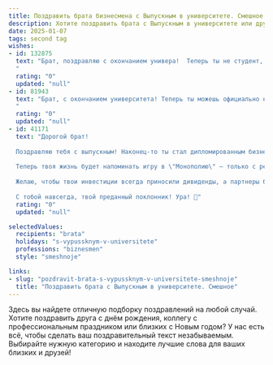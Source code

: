 ```yaml
---
title: Поздравить брата бизнесмена с Выпускным в университете. Смешное
description: Хотите поздравить брата с Выпускным в университете или другим праздником? Наш ИИ создаст незабываемое поздравление, а вы обязательно выделитесь среди других.  
date: 2025-01-07
tags: second tag
wishes:
- id: 132875
  text: "Брат, поздравляю с окончанием универа!  Теперь ты не студент, а… бизнесмен!  Надеюсь, твой бизнес-план включает в себя пункт \"обеспечение брата конфетами и крутыми гаджетами на всю жизнь\".  Шучу, конечно (ну, почти).  Серьезно, горжусь тобой и желаю тебе головокружительного взлета, миллиардных сделок и… немного отдыха, чтобы не сгореть на работе.  Успехов, мой будущий спонсор!
  "
  rating: "0"
  updated: "null"
- id: 81943
  text: "Брат, с окончанием университета! Теперь ты можешь официально называться \"бизнесменом\", а не просто \"зарабатывающим на жизнь\" 😉  Поздравляю, пусть твой бизнес процветает, а ты купаешься в роскоши! 💸🥂
  "
  rating: "0"
  updated: "null"
- id: 41171
  text: "Дорогой брат!
  
  Поздравляю тебя с выпускным! Наконец-то ты стал дипломированным бизнесменом! Теперь ты можешь официально продавать свои гениальные идеи и даже научить кого-то, как правильно не заниматься бизнесом!
  
  Теперь твоя жизнь будет напоминать игру в \"Монополию\" — только с реальными деньгами и без возможности бросить кубик в конце. Главное, чтобы в картонной коробке не оказалось сюрприза вроде \"Конкурент сорвал все планы\"!
  
  Желаю, чтобы твои инвестиции всегда приносили дивиденды, а партнеры были лучшими друзьями, а не «партнерами по несчастью». Пусть каждый день приносит тебе новые идеи и миллионы, а отпуск — ничего не стоил, кроме хорошего настроения!
  
  С тобой навсегда, твой преданный поклонник! Ура! 🎉"
  rating: "0"
  updated: "null"

selectedValues:
  recipients: "brata"
  holidays: "s-vypussknym-v-universitete"
  professions: "biznesmen"
  style: "smeshnoje"

links:
- slug: "pozdravit-brata-s-vypussknym-v-universitete-smeshnoje"
  title: "Поздравить брата с Выпускным в университете. Смешное"
---
```


Здесь вы найдете отличную подборку поздравлений на любой случай.
Хотите поздравить друга с днём рождения, коллегу с профессиональным праздником или близких с Новым годом? У нас есть всё, чтобы сделать ваш поздравительный текст незабываемым. Выбирайте нужную категорию и находите лучшие слова для ваших близких и друзей!
